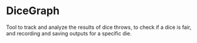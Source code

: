 # DiceGraph
Tool to track and analyze the results of dice throws, to check if a dice is fair, and recording and saving outputs for a specific die.
